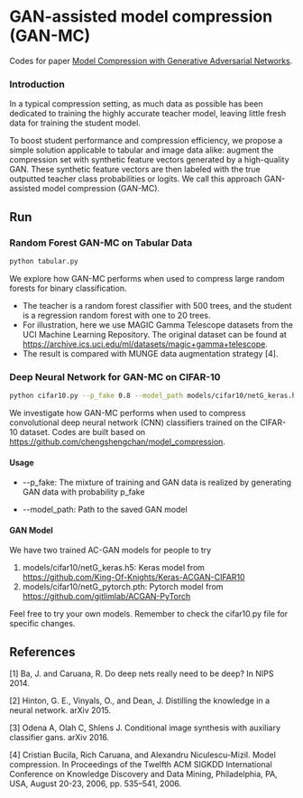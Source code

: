 # GAN-assisted model compression (GAN-MC)

Codes for paper [Model Compression with Generative Adversarial Networks](https://arxiv.org/pdf/1812.02271.pdf).

### Introduction 

In a typical compression setting, as much data as possible has been dedicated to training the highly accurate teacher model, leaving little fresh data for training the student model.

To boost student performance and compression efficiency, we propose a simple solution applicable to tabular and image data alike: augment the compression set with synthetic feature vectors generated by a high-quality GAN. These synthetic feature vectors are then labeled with the true outputted teacher class probabilities or logits. We call this approach GAN-assisted model compression (GAN-MC).
  
## Run

### Random Forest GAN-MC on Tabular Data
```bash
python tabular.py
```
We explore how GAN-MC performs when used to compress large random forests for binary classification. 
* The teacher is a random forest classifier with 500 trees, and the student is a regression random forest with one to 20 trees.
* For illustration, here we use MAGIC Gamma Telescope datasets from the UCI Machine Learning Repository. The original dataset can be found at https://archive.ics.uci.edu/ml/datasets/magic+gamma+telescope. 
* The result is compared with MUNGE data augmentation strategy [4].


### Deep Neural Network for GAN-MC on CIFAR-10
```bash
python cifar10.py --p_fake 0.8 --model_path models/cifar10/netG_keras.h5
```
We investigate how GAN-MC performs when used to compress convolutional deep neural network (CNN) classifiers trained on the CIFAR-10 dataset. Codes are built based on https://github.com/chengshengchan/model_compression.

#### Usage
* --p_fake: The mixture of training and GAN data is realized by generating GAN data with probability p_fake

* --model_path: Path to the saved GAN model

#### GAN Model
We have two trained AC-GAN models for people to try
1. models/cifar10/netG_keras.h5: Keras model from https://github.com/King-Of-Knights/Keras-ACGAN-CIFAR10
2. models/cifar10/netG_pytorch.pth: Pytorch model from https://github.com/gitlimlab/ACGAN-PyTorch

Feel free to try your own models. Remember to check the cifar10.py file for specific changes. 

## References

[1] Ba, J. and Caruana, R. Do deep nets really need to be deep? In NIPS 2014.

[2] Hinton, G. E., Vinyals, O., and Dean, J. Distilling the knowledge in a neural network. arXiv 2015.

[3] Odena A, Olah C, Shlens J. Conditional image synthesis with auxiliary classifier gans. arXiv 2016.

[4] Cristian Bucila, Rich Caruana, and Alexandru Niculescu-Mizil. Model compression. In Proceedings of the Twelfth ACM SIGKDD International Conference on Knowledge Discovery and Data Mining, Philadelphia, PA, USA, August 20-23, 2006, pp. 535–541, 2006.

